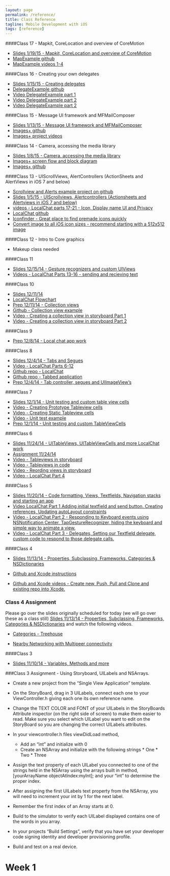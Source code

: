 ```yaml
---
layout: page
permalink: /reference/
title: Class Reference
tagline: Mobile Development with iOS
tags: [reference]
---
```

####Class 17 - Mapkit, CoreLocation and overview of CoreMotion
* [Slides 1/19/15 - Mapkit, CoreLocation and overview of CoreMotion](https://docs.google.com/presentation/d/1qFJEt1R49cNzJJLjud6d7Ghbw8O1FZZz0k-aogHTKj4/edit?usp=sharing)
* [MapExample github](https://github.com/portlandcodeschool/MapExample_iOS)
* [MapExample videos 1-4](https://drive.google.com/folderview?id=0B1jxDrjd4WIaMTFFeDFELWRJUms&usp=sharing)

####Class 16 - Creating your own delegates
* [Slides 1/15/15 - Creating delegates](https://docs.google.com/presentation/d/12rtvvIFq3qePViyVErbZoxcy-Uvb5hED_tqCsYnQgL0/edit?usp=sharing)
* [DelegateExample github](https://github.com/portlandcodeschool/DelegateExample_iOS)
* [Video DelegateExample part 1](https://drive.google.com/file/d/0B1jxDrjd4WIaM0twamtiR2RlMFU/view?usp=sharing)
* [Video DelegateExample part 2](https://drive.google.com/file/d/0B1jxDrjd4WIaM01IMjNnTXZrVk0/view?usp=sharing)
* [Video DelegateExample part 2](https://drive.google.com/file/d/0B1jxDrjd4WIaNFlTUU9Eakd1ckU/view?usp=sharing)

####Class 15 - Message UI framework and MFMailComposer 
* [Slides 1/13/15 - Message UI framework and MFMailComposer](https://docs.google.com/presentation/d/1bRwV-naiuhZM6ANbhIN-DfggI-g6SICEtTIBkzJ2ta4/edit?usp=sharing)
* [Images+ github](https://github.com/portlandcodeschool/ImagePlus)
* [Images+ project videos](https://drive.google.com/folderview?id=0B1jxDrjd4WIaSUZTQm1mQ25tNVU&usp=sharing)

####Class 14 - Camera, accessing the media library
* [Slides 1/8/15 - Camera, accessing the media library](https://docs.google.com/presentation/d/1GQ-c94ighDwG4vuLBD2dX5t6Asrpqi3Fcswnxl6RumE/edit?usp=sharing)
* [Images+ screen flow and block diagram](https://docs.google.com/presentation/d/1_YxhHVY6jdrYbLNK9UU-BCZgLy9Rgb1sTpZOVOSKGs8/edit?usp=sharing)
* [Images+ github](https://github.com/portlandcodeschool/ImagePlus.git)

####Class 13 - UIScrollViews, AlertControllers (ActionSheets and AlertViews in iOS 7 and below)
* [Scrollview and Alerts example project on github](https://github.com/portlandcodeschool/ScrollviewAndAlerts)
* [Slides 1/5/15 - UIScrollviews, Alertcontrollers (Actionsheets and Alertviews in iOS 7 and below)](https://docs.google.com/presentation/d/1CTjnim4Hh1UsrjCzoUUALtbUcZ9onTk0tTPpGLzJ7Zw/edit?usp=sharing)
* [videos - LocalChat parts 17-21 - Icon, Display name UI and Privacy](https://drive.google.com/folderview?id=0B1jxDrjd4WIaMklKTndhc1phTVE&usp=sharing)
* [LocalChat github](https://github.com/portlandcodeschool/LocalChat)
* [Iconfinder - Great place to find premade icons quickly](https://www.iconfinder.com)
* [Convert image to all iOS icon sizes - recommend starting with a 512x512 image](http://makeappicon.com)


####Class 12 - Intro to Core graphics
* Makeup class needed


####Class 11
* [Slides 12/15/14 - Gesture recognizers and custom UIViews](https://docs.google.com/presentation/d/1Ya4E4KylREhoC7Y5C2so16ZULF0Jo1NQv0R1zp9S1Bo/edit?usp=sharing)
* [Videos - LocalChat Parts 13-16 - sending and recieving text](https://drive.google.com/folderview?id=0B1jxDrjd4WIaMklKTndhc1phTVE&usp=sharing)


####Class 10
* [Slides 12/11/14](https://docs.google.com/presentation/d/1PmnhUOtpWaReMoc6TZhLD53mOuevF0uIGGpPde0C6zg/edit?usp=sharing)
* [LocalChat Flowchart](https://drive.google.com/file/d/0B1jxDrjd4WIaX2p2TXBESHlJd2c/view?usp=sharing)
* [Prep 12/11/14 - Collection views](https://docs.google.com/presentation/d/14eBAObkQkM1R8_GCGHCoFDSdOk8h_nIHVJ2upcyun_Q/edit?usp=sharing)
* [Github - Collection view example](https://github.com/portlandcodeschool/CollectionViewStoryboard_iOS.git)
* [Video - Creating a collection view in storyboard Part 1](https://drive.google.com/file/d/0B1jxDrjd4WIaR3hVNnN0SHJfb00/view?usp=sharing)
* [Video - Creating a collection view in storyboard Part 2](https://drive.google.com/file/d/0B1jxDrjd4WIaYm5JdnEyN2FzSUk/view?usp=sharing)

####Class 9
* [Prep 12/8/14 - Local chat app work](https://docs.google.com/presentation/d/1bGYkDtTH0AR24LF3BbTU_RZckCk9jDv6lDt4Kc205nQ/edit?usp=sharing)

####Class 8
* [Slides 12/4/14 - Tabs and Segues](https://docs.google.com/presentation/d/11xaIE09gqhMAh89w4V7DZjlMukf9AL_CPrwGRictLeU/edit?usp=sharing)
* [Video - LocalChat Parts 6-12](https://drive.google.com/folderview?id=0B1jxDrjd4WIaMklKTndhc1phTVE&usp=sharing)
* [Github repo - LocalChat](https://github.com/portlandcodeschool/LocalChat.git)
* [Github repo - Tabbed application](https://github.com/portlandcodeschool/TabbedApplication_ios.git)
* [Prep 12/4/14 - Tab controller, segues and UIImageView’s](https://docs.google.com/presentation/d/1j7UO74iZBmS4cmgpTTU_cylkqcor9gtLNTKZaI3Q4kc/edit?usp=sharing)

####Class 7
* [Slides 12/1/14 - Unit testing and custom table view cells](https://docs.google.com/presentation/d/15AayvaGgGFiCDx4wjBjYkBkSKVEWy1mAryny25Rrnxs/edit?usp=sharing)
* [Video - Creating Prototype Tableview cells](https://drive.google.com/file/d/0B1jxDrjd4WIaald1UVlnakswYk0/view?usp=sharing)
* [Video - Creating Static Tableview cells](https://drive.google.com/file/d/0B1jxDrjd4WIaLVQxNm9EYlRqVzA/view?usp=sharing)
* [Video - Unit test example](https://drive.google.com/file/d/0B1jxDrjd4WIabjVEcmw0aW5OUTQ/view?usp=sharing)
* [Prep 12/1/14 - Unit testing and custom TableViewCells](https://docs.google.com/presentation/d/186-RjOPWLSo3OhnLs6XG3qEyWydA75wIwWXVE3fZ4zk/edit?usp=sharing)

####Class 6
* [Slides 11/24/14 - UITableViews, UITableViewCells and more LocalChat work](https://docs.google.com/presentation/d/1A6u-z-7rOaG73t7rLo0zzQX1dXzcCjpsJQv8ZGMDru0/edit?usp=sharing)
* [Assignment 11/24/14](https://docs.google.com/presentation/d/178qme-52aeg91azA8Kb4bzlKMFcXbwbU0vFVW-ft92A/edit?usp=sharing)
* [Video - Tableviews in storyboard](https://drive.google.com/file/d/0B1jxDrjd4WIaMnpkTTBIR1BQTnM/view?usp=sharing)
* [Video - Tableviews in code](https://drive.google.com/file/d/0B1jxDrjd4WIaTjRXNU1CUjl0dFE/view?usp=sharing)
* [Video - Reording views in storyboard](https://drive.google.com/file/d/0B1jxDrjd4WIaODItMjQ4dHJUWUE/view?usp=sharing)
* [Video - LocalChat Part 4](https://drive.google.com/file/d/0B1jxDrjd4WIabVlJRGx4cE4wRDQ/view?usp=sharing)

####Class 5
* [Slides 11/20/14 - Code formatting, Views, Textfields, Navigation stacks and starting an app](https://docs.google.com/presentation/d/1nKsy1zb9slQszgEhlv4RGzuX-ZkeJoo_4UJ_WwTIqdU/edit?usp=sharing)
* [Video LocalChat Part 1 Adding initial textfield and send button. Creating references, Updating autoLayout constraints](https://drive.google.com/folderview?id=0B1jxDrjd4WIaMklKTndhc1phTVE&usp=sharing)
* [Video - LocalChat Part 2 - Responding to Keyboard events using NSNotification Center, TapGestureRecognizer, hiding the keyboard and simple way to animate a view.](https://drive.google.com/folderview?id=0B1jxDrjd4WIaMklKTndhc1phTVE&usp=sharing)
* [Video - LocalChat Part 3 - Delegates, Setting our Textfield delegate, custom code to respond to those delegate calls.](https://drive.google.com/folderview?id=0B1jxDrjd4WIaMklKTndhc1phTVE&usp=sharing)


####Class 4
* [Slides 11/13/14 - Properties, Subclassing, Frameworks, Categories & NSDictionaries](https://docs.google.com/presentation/d/1NCnitdREfOq748VDD4rnCtVX8p2KuDpg7gB1K5yINfw/edit?usp=sharing)

* [Github and Xcode instructions](https://docs.google.com/presentation/d/1MK65mG0SV4JLt9PmfcZYO7tFz_2dQMgcughcQDggaFc/edit?usp=sharing)

* [Github and Xcode videos - Create new, Push, Pull and Clone and existing repo into Xcode.](https://drive.google.com/folderview?id=0B1jxDrjd4WIaWEJXTG43Y2N3Z3M&usp=sharing)


### Class 4 Assignment
Please go over the slides originally scheduled for today (we will go over these as a class still) [Slides 11/13/14 - Properties, Subclassing, Frameworks, Categories & NSDictionaries](https://docs.google.com/presentation/d/1NCnitdREfOq748VDD4rnCtVX8p2KuDpg7gB1K5yINfw/edit?usp=sharing) and watch the following videos.

* [Categories - Treehouse](http://teamtreehouse.com/library/ios-foundations/blocks-and-categories/categories)

* [Nearby Networking with Multipeer connectivity](https://developer.apple.com/videos/enterprise/#15)

####Class 3
* [Slides 11/10/14 - Variables, Methods and more](https://docs.google.com/presentation/d/1OECBtnPFaUFNtPXx55SBDhPsVGlKWU3VxNF5L52C8N4/edit#slide=id.g46d2eb907_15)

###Class 3 Assignment - Using Storyboard, UILabels and NSArrays.

* Create a new project from the “Single View Application” template.

* On the StoryBoard, drag in 3 UILabels, connect each one to your ViewController.h giving each one its own reference name.

* Change the TEXT COLOR and FONT of your UILabels in the StoryBoards Attribute inspector (on the right side of screen) to make them easier to read. Make sure you select which UILabel you want to edit on the StoryBoard so you are changing the correct UILabels attributes.

* In your viewcontroller.h files viewDidLoad method,

    * Add an “int” and initialize with 0
    * Create an NSArray and initialize with the following strings
		  * One
		  * Two
		  * Three

* Assign the text property of each UILabel you connected to one of the strings held in the NSArray using the arrays built in method, [yourArrayName objectAtIndex:myInt]; and your “int” to determine the proper index.

* After assigning the first UILabels text property from the NSArray, you will need to increment your int by 1 for the next label.

* Remember the first index of an Array starts at 0.

* Build to the simulator to verify each UILabel displayed contains one of the words in you array.

* In your projects “Build Settings”, verify that you have set your developer code signing identity and developer provisioning profile.

* Build and test on a real device.


# Week 1

